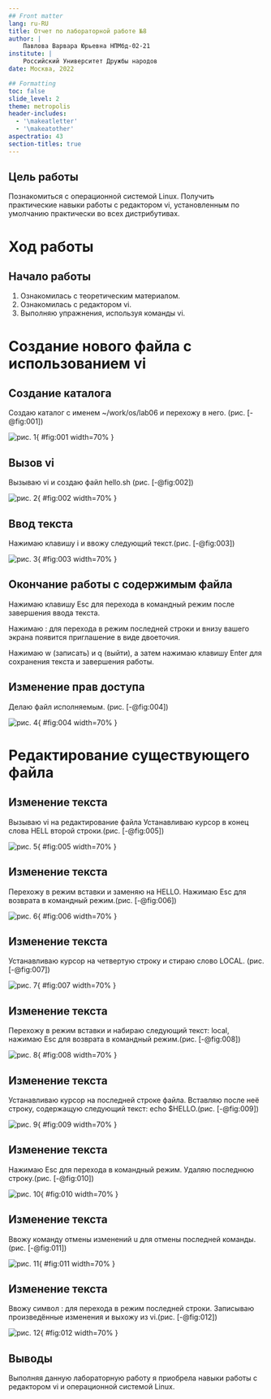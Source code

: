 ```yaml
---
## Front matter
lang: ru-RU
title: Отчет по лабораторной работе №8
author: |
	Павлова Варвара Юрьевна НПМбд-02-21
institute: |
	Российский Университет Дружбы народов
date: Москва, 2022

## Formatting
toc: false
slide_level: 2
theme: metropolis
header-includes: 
  - '\makeatletter'
  - '\makeatother'
aspectratio: 43
section-titles: true
---
```


## Цель работы 
Познакомиться с операционной системой Linux. Получить практические навыки работы с редактором vi, установленным по умолчанию практически во всех дистрибутивах.

# Ход работы

## Начало работы

1. Ознакомилась с теоретическим материалом.
2. Ознакомилась с редактором vi.
3. Выполняю упражнения, используя команды vi.

# Создание нового файла с использованием vi

## Создание каталога

Создаю каталог с именем ~/work/os/lab06 и перехожу в него. (рис. [-@fig:001])

![рис. 1](img/1.png){ #fig:001 width=70% }


## Вызов vi

Вызываю vi и создаю файл hello.sh (рис. [-@fig:002])

![рис. 2](img/2.png){ #fig:002 width=70% }


## Ввод текста

Нажимаю клавишу i и ввожу следующий текст.(рис. [-@fig:003])

![рис. 3](img/3.png){ #fig:003 width=70% }


## Окончание работы с содержимым файла

Нажимаю клавишу Esc для перехода в командный режим после завершения ввода
текста.

Нажимаю : для перехода в режим последней строки и внизу вашего экрана появится
приглашение в виде двоеточия.

Нажимаю w (записать) и q (выйти), а затем нажимаю клавишу Enter для сохранения текста и завершения работы.


## Изменение прав доступа

Делаю файл исполняемым. (рис. [-@fig:004])

![рис. 4](img/4.png){ #fig:004 width=70% }

# Редактирование существующего файла

## Изменение текста

Вызываю vi на редактирование файла
Устанавливаю курсор в конец слова HELL второй строки.(рис. [-@fig:005])

![рис. 5](img/5.png){ #fig:005 width=70% }


## Изменение текста

Перехожу в режим вставки и заменяю на HELLO. Нажимаю Esc для возврата в командный режим.(рис. [-@fig:006])

![рис. 6](img/6.png){ #fig:006 width=70% }


## Изменение текста

Устанавливаю курсор на четвертую строку и стираю слово LOCAL. (рис. [-@fig:007])

![рис. 7](img/7.png){ #fig:007 width=70% }


## Изменение текста

Перехожу в режим вставки и набираю следующий текст: local, нажимаю Esc для
возврата в командный режим.(рис. [-@fig:008])

![рис. 8](img/8.png){ #fig:008 width=70% }


## Изменение текста

Устанавливаю курсор на последней строке файла. Вставляю после неё строку, содержащую
следующий текст: echo $HELLO.(рис. [-@fig:009])

![рис. 9](img/9.png){ #fig:009 width=70% }


## Изменение текста

Нажимаю Esc для перехода в командный режим.
Удаляю последнюю строку.(рис. [-@fig:010])

![рис. 10](img/10.png){ #fig:010 width=70% }

## Изменение текста

Ввожу команду отмены изменений u для отмены последней команды.(рис. [-@fig:011])

![рис. 11](img/11.png){ #fig:011 width=70% }


## Изменение текста

Ввожу символ : для перехода в режим последней строки. Записываю произведённые
изменения и выхожу из vi.(рис. [-@fig:012])

![рис. 12](img/12.png){ #fig:012 width=70% }


## Выводы

Выполняя данную лабораторную работу я приобрела навыки работы с редактором vi и операционной системой Linux.


